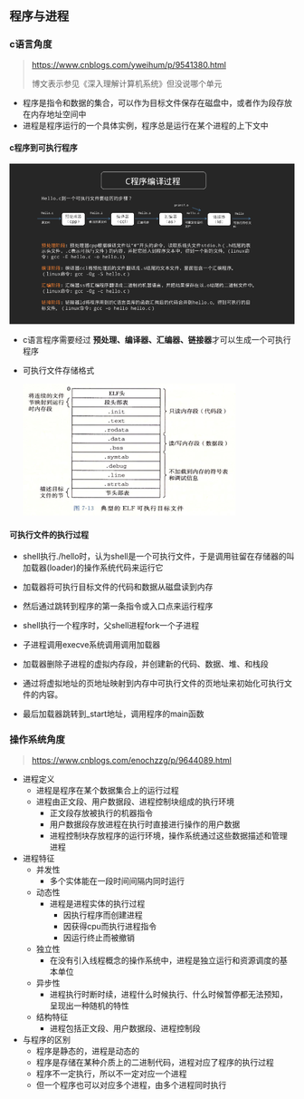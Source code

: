 ## 程序与进程

### c语言角度

> https://www.cnblogs.com/yweihum/p/9541380.html
>
> 博文表示参见《深入理解计算机系统》但没说哪个单元

- 程序是指令和数据的集合，可以作为目标文件保存在磁盘中，或者作为段存放在内存地址空间中
- 进程是程序运行的一个具体实例，程序总是运行在某个进程的上下文中

#### c程序到可执行程序

![img](assets/856118-20180827101720651-1158774337.png)

- c语言程序需要经过 **预处理、编译器、汇编器、链接器**才可以生成一个可执行程序

- 可执行文件存储格式

  ![img](assets/856118-20180827113613609-857139130.png)

#### 可执行文件的执行过程

- shell执行./hello时，认为shell是一个可执行文件，于是调用驻留在存储器的叫加载器(loader)的操作系统代码来运行它
- 加载器将可执行目标文件的代码和数据从磁盘读到内存
- 然后通过跳转到程序的第一条指令或入口点来运行程序



- shell执行一个程序时，父shell进程fork一个子进程
- 子进程调用execve系统调用调用加载器
- 加载器删除子进程的虚拟内存段，并创建新的代码、数据、堆、和栈段
- 通过将虚拟地址的页地址映射到内存中可执行文件的页地址来初始化可执行文件的内容。
- 最后加载器跳转到_start地址，调用程序的main函数

### 操作系统角度

> https://www.cnblogs.com/enochzzg/p/9644089.html

- 进程定义
  - 进程是程序在某个数据集合上的运行过程
  - 进程由正文段、用户数据段、进程控制块组成的执行环境
    - 正文段存放被执行的机器指令
    - 用户数据段存放进程在执行时直接进行操作的用户数据
    - 进程控制块存放程序的运行环境，操作系统通过这些数据描述和管理进程
- 进程特征
  - 并发性
    - 多个实体能在一段时间间隔内同时运行
  - 动态性
    - 进程是进程实体的执行过程
      - 因执行程序而创建进程
      - 因获得cpu而执行进程指令
      - 因运行终止而被撤销
  - 独立性
    - 在没有引入线程概念的操作系统中，进程是独立运行和资源调度的基本单位
  - 异步性
    - 进程执行时断时续，进程什么时候执行、什么时候暂停都无法预知，呈现出一种随机的特性
  - 结构特征
    - 进程包括正文段、用户数据段、进程控制段
- 与程序的区别
  - 程序是静态的，进程是动态的
  - 程序是存储在某种介质上的二进制代码，进程对应了程序的执行过程
  - 程序不一定执行，所以不一定对应一个进程
  - 但一个程序也可以对应多个进程，由多个进程同时执行